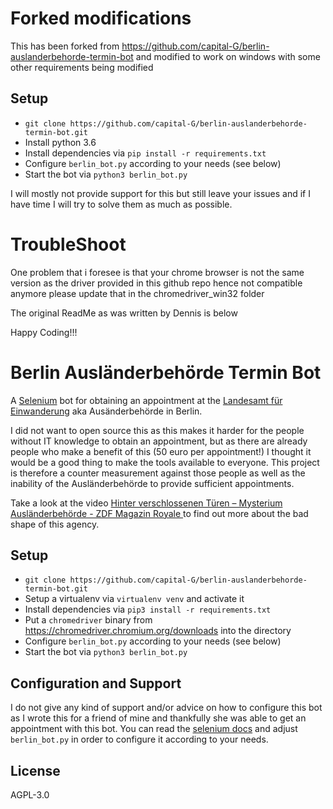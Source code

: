 # Forked modifications

This has been forked from https://github.com/capital-G/berlin-auslanderbehorde-termin-bot and modified to work on windows with some other requirements being modified 

## Setup

* `git clone https://github.com/capital-G/berlin-auslanderbehorde-termin-bot.git`
* Install python 3.6 
* Install dependencies via `pip install -r requirements.txt`
* Configure `berlin_bot.py` according to your needs (see below)
* Start the bot via `python3 berlin_bot.py`

I will mostly not provide support for this but still leave your issues and if I have time I will try to solve them as much as possible.

# TroubleShoot
One problem that i foresee is that your chrome browser is not the same version as the driver provided in this github repo hence not compatible anymore please update that in the chromedriver_win32 folder

The original ReadMe as was written by Dennis is below

Happy Coding!!!

# Berlin Ausländerbehörde Termin Bot


A [Selenium](https://www.selenium.dev/) bot for obtaining an appointment at the [Landesamt für Einwanderung](https://otv.verwalt-berlin.de/ams/TerminBuchen) aka Ausänderbehörde in Berlin.

I did not want to open source this as this makes it harder for the people without IT knowledge to obtain an appointment, but as there are already people who make a benefit of this (50 euro per appointment!) I thought it would be a good thing to make the tools available to everyone. This project is therefore a counter measurement against those people as well as the inability of the Ausländerbehörde to provide sufficient appointments.

Take a look at the video [Hinter verschlossenen Türen – Mysterium Ausländerbehörde - ZDF Magazin Royale
](https://www.youtube.com/watch?v=s7HrAGlni50) to find out more about the bad shape of this agency.

## Setup

* `git clone https://github.com/capital-G/berlin-auslanderbehorde-termin-bot.git`
* Setup a virtualenv via `virtualenv venv` and activate it
* Install dependencies via `pip3 install -r requirements.txt`
* Put a `chromedriver` binary from <https://chromedriver.chromium.org/downloads> into the directory
* Configure `berlin_bot.py` according to your needs (see below)
* Start the bot via `python3 berlin_bot.py`

## Configuration and Support

I do not give any kind of support and/or advice on how to configure this bot as I wrote this for a friend of mine and thankfully she was able to get an appointment with this bot.
You can read the [selenium docs](https://selenium-python.readthedocs.io/locating-elements.html#) and adjust `berlin_bot.py` in order to configure it according to your needs.

## License

AGPL-3.0
